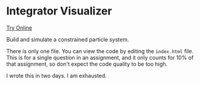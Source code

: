 # Integrator Visualizer
[Try Online](https://scleox.github.io/constrained-particle-system-simulator/index.html)

Build and simulate a constrained particle system.

There is only one file. You can view the code by editing the `index.html` file. This is for a single question in an assignment, and it only counts for 10% of that assignment, so don't expect the code quality to be too high.

I wrote this in two days. I am exhausted.
